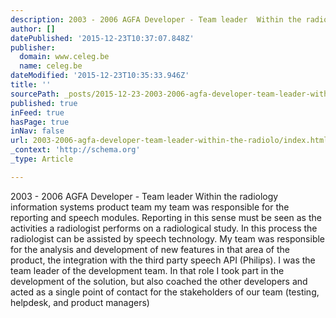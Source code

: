 ```yaml
---
description: 2003 - 2006 AGFA Developer - Team leader  Within the radiology information systems product team my team was responsible for the reporting and speech modules. Re
author: []
datePublished: '2015-12-23T10:37:07.848Z'
publisher:
  domain: www.celeg.be
  name: celeg.be
dateModified: '2015-12-23T10:35:33.946Z'
title: ''
sourcePath: _posts/2015-12-23-2003-2006-agfa-developer-team-leader-within-the-radiolo.md
published: true
inFeed: true
hasPage: true
inNav: false
url: 2003-2006-agfa-developer-team-leader-within-the-radiolo/index.html
_context: 'http://schema.org'
_type: Article

---
```

2003 - 2006 AGFA Developer - Team leader Within the radiology information systems product team my team was responsible for the reporting and speech modules. Reporting in this sense must be seen as the activities a radiologist performs on a radiological study. In this process the radiologist can be assisted by speech technology. My team was responsible for the analysis and development of new features in that area of the product, the integration with the third party speech API (Philips). I was the team leader of the development team. In that role I took part in the development of the solution, but also coached the other developers and acted as a single point of contact for the stakeholders of our team (testing, helpdesk, and product managers)
